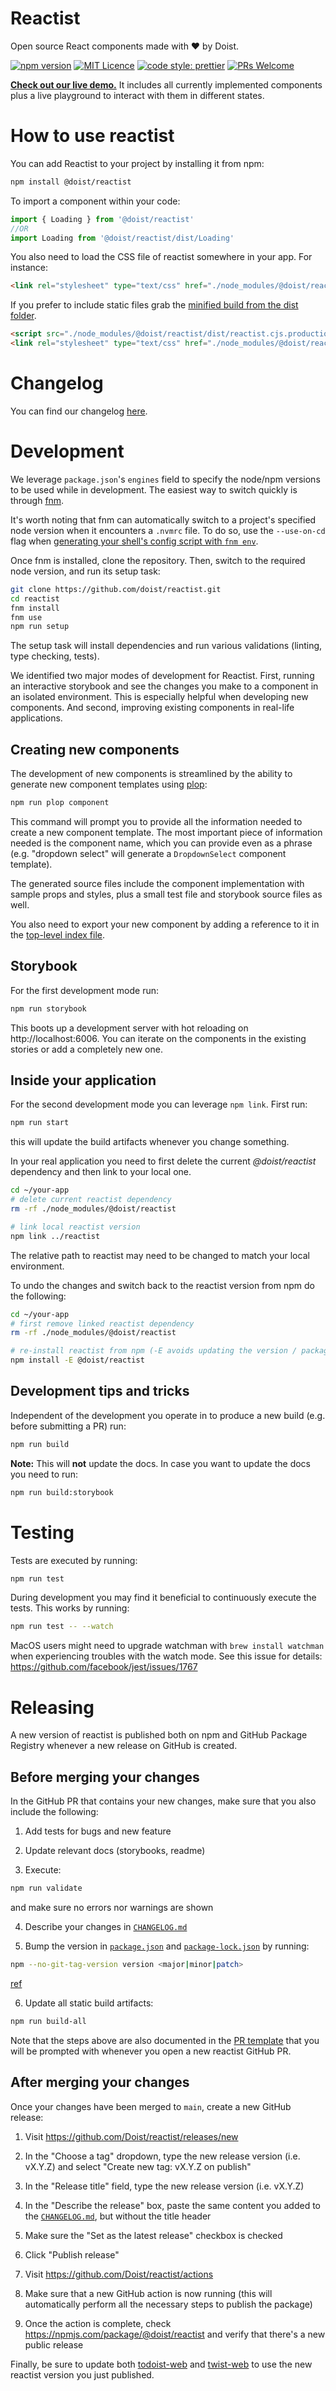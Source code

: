 # Reactist

Open source React components made with ❤️ by Doist.

[![npm version](https://badge.fury.io/js/%40doist%2Freactist.svg)](https://badge.fury.io/js/%40doist%2Freactist)
[![MIT Licence](https://badges.frapsoft.com/os/mit/mit.svg?v=103)](https://opensource.org/licenses/mit-license.php)
[![code style: prettier](https://img.shields.io/badge/code_style-prettier-ff69b4.svg?style=flat-square)](https://github.com/prettier/prettier)
[![PRs Welcome](https://img.shields.io/badge/PRs-welcome-brightgreen.svg?style=flat-square)](http://makeapullrequest.com)

**[Check out our live demo.](http://doist.github.io/reactist)** It includes all currently implemented components plus a live playground to interact with them in different states.

# How to use reactist

You can add Reactist to your project by installing it from npm:

```sh
npm install @doist/reactist
```

To import a component within your code:

```js
import { Loading } from '@doist/reactist'
//OR
import Loading from '@doist/reactist/dist/Loading'
```

You also need to load the CSS file of reactist somewhere in your app. For instance:

```html
<link rel="stylesheet" type="text/css" href="./node_modules/@doist/reactist/styles/Loading.css" />
```

If you prefer to include static files grab the [minified build from the dist folder](https://github.com/Doist/reactist/tree/develop/dist).

```html
<script src="./node_modules/@doist/reactist/dist/reactist.cjs.production.min.js"></script>
<link rel="stylesheet" type="text/css" href="./node_modules/@doist/reactist/styles/reactist.css" />
```

# Changelog

You can find our changelog [here](./CHANGELOG.md).

# Development

We leverage `package.json`'s `engines` field to specify the node/npm versions to be used while in development. The easiest way to switch quickly is through [fnm](https://github.com/Schniz/fnm).

It's worth noting that fnm can automatically switch to a project's specified node version when it encounters a `.nvmrc` file. To do so, use the `--use-on-cd` flag when [generating your shell's config script with `fnm env`](https://github.com/Schniz/fnm#fnm-env).

Once fnm is installed, clone the repository. Then, switch to the required node version, and run its setup task:

```sh
git clone https://github.com/doist/reactist.git
cd reactist
fnm install
fnm use
npm run setup
```

The setup task will install dependencies and run various validations (linting, type checking, tests).

We identified two major modes of development for Reactist. First, running an interactive storybook and see the changes you make to a component in an isolated environment. This is especially helpful when developing new components. And second, improving existing components in real-life applications.

## Creating new components

The development of new components is streamlined by the ability to generate new component templates using [plop](https://plopjs.com/):

```sh
npm run plop component
```

This command will prompt you to provide all the information needed to create a new component template. The most important piece of information needed is the component name, which you can provide even as a phrase (e.g. "dropdown select" will generate a `DropdownSelect` component template).

The generated source files include the component implementation with sample props and styles, plus a small test file and storybook source files as well.

You also need to export your new component by adding a reference to it in the [top-level index file](src/index.ts).

## Storybook

For the first development mode run:

```sh
npm run storybook
```

This boots up a development server with hot reloading on http://localhost:6006. You can iterate on the components in the existing stories or add a completely new one.

## Inside your application

For the second development mode you can leverage `npm link`. First run:

```sh
npm run start
```

this will update the build artifacts whenever you change something.

In your real application you need to first delete the current _@doist/reactist_ dependency and then link to your local one.

```sh
cd ~/your-app
# delete current reactist dependency
rm -rf ./node_modules/@doist/reactist

# link local reactist version
npm link ../reactist
```

The relative path to reactist may need to be changed to match your local environment.

To undo the changes and switch back to the reactist version from npm do the following:

```sh
cd ~/your-app
# first remove linked reactist dependency
rm -rf ./node_modules/@doist/reactist

# re-install reactist from npm (-E avoids updating the version / package-lock.json)
npm install -E @doist/reactist
```

## Development tips and tricks

Independent of the development you operate in to produce a new build (e.g. before submitting a PR) run:

```sh
npm run build
```

**Note:** This will **not** update the docs. In case you want to update the docs you need to run:

```sh
npm run build:storybook
```

# Testing

Tests are executed by running:

```sh
npm run test
```

During development you may find it beneficial to continuously execute the tests. This works by running:

```sh
npm run test -- --watch
```

MacOS users might need to upgrade watchman with `brew install watchman` when experiencing troubles with the watch mode. See this issue for details: https://github.com/facebook/jest/issues/1767

# Releasing

A new version of reactist is published both on npm and GitHub Package Registry whenever a new release on GitHub is created.

## Before merging your changes

In the GitHub PR that contains your new changes, make sure that you also include the following:

1. Add tests for bugs and new feature

2. Update relevant docs (storybooks, readme)

3. Execute:

```sh
npm run validate
```

and make sure no errors nor warnings are shown

4. Describe your changes in [`CHANGELOG.md`](CHANGELOG.md)

5. Bump the version in [`package.json`](package.json) and [`package-lock.json`](package-lock.json) by running:

```sh
npm --no-git-tag-version version <major|minor|patch>
```

[ref](https://docs.npmjs.com/cli/v6/commands/npm-version)

6. Update all static build artifacts:

```sh
npm run build-all
```

Note that the steps above are also documented in the [PR template](.github/PULL_REQUEST_TEMPLATE.md) that you will be prompted with whenever you open a new reactist GitHub PR.

## After merging your changes

Once your changes have been merged to `main`, create a new GitHub release:

1. Visit https://github.com/Doist/reactist/releases/new

2. In the "Choose a tag" dropdown, type the new release version (i.e. vX.Y.Z) and select "Create new tag: vX.Y.Z on publish"

3. In the "Release title" field, type the new release version (i.e. vX.Y.Z)

4. In the "Describe the release" box, paste the same content you added to the [`CHANGELOG.md`](CHANGELOG.md), but without the title header

5. Make sure the "Set as the latest release" checkbox is checked

6. Click "Publish release"

7. Visit https://github.com/Doist/reactist/actions

8. Make sure that a new GitHub action is now running (this will automatically perform all the necessary steps to publish the package)

9. Once the action is complete, check https://npmjs.com/package/@doist/reactist and verify that there's a new public release

Finally, be sure to update both [todoist-web](https://github.com/Doist/todoist-web) and [twist-web](https://github.com/Doist/twist-web) to use the new reactist version you just published.

